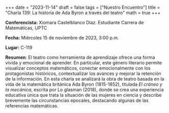 +++
date  = "2023-11-14"
draft = false
tags  = ["Nuestro Encuentro"]
title = "Charla 139: La historia de Ada Byron a través del teatro"
math  = true
+++

**Conferencista:** Xiomara Castelblanco Díaz. Estudiante Carrera de Matemáticas, UPTC

**Fecha:** Miércoles 15 de noviembre de 2023, 3:00 p.m.

**Lugar:** C-119

**Resumen**: El teatro como herramienta de aprendizaje ofrece una forma vívida y emocional de aprender. En particular, este género literario permite visualizar conceptos matemáticos, conectar emocionalmente con los protagonistas históricos, contextualizar los avances y mejorar la retención de la información. En esta charla se analizará la obra de teatro basada en la vida de la matemática británica Ada Byron (1815-1852), titulada *El cráneo y la mecánica*, escrita por Lo glasman (2018), donde se crea una experiencia educativa única que trata la situación de las mujeres en ciencia y describe brevemente las circunstancias epocales, destacando algunas de las referencias matemáticas.
